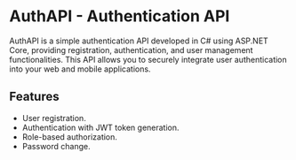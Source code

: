 # AuthAPI - Authentication API

AuthAPI is a simple authentication API developed in C# using ASP.NET Core, providing registration, authentication, and user management functionalities. This API allows you to securely integrate user authentication into your web and mobile applications.

## Features

- User registration.
- Authentication with JWT token generation.
- Role-based authorization.
- Password change.
